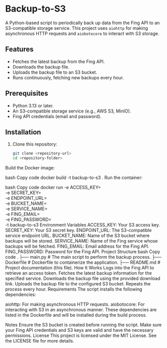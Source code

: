 # Backup-to-S3

A Python-based script to periodically back up data from the Fing API to an S3-compatible storage service. This project uses `aiohttp` for making asynchronous HTTP requests and `aiobotocore` to interact with S3 storage.

## Features

- Fetches the latest backup from the Fing API.
- Downloads the backup file.
- Uploads the backup file to an S3 bucket.
- Runs continuously, fetching new backups every hour.

## Prerequisites

- Python 3.13 or later.
- An S3-compatible storage service (e.g., AWS S3, MinIO).
- Fing API credentials (email and password).

## Installation

1. Clone this repository:
   ```bash
   git clone <repository-url>
   cd <repository-folder>


Build the Docker image:

bash
Copy code
docker build -t backup-to-s3 .
Run the container:

bash
Copy code
docker run -e ACCESS_KEY=<your-access-key> \
           -e SECRET_KEY=<your-secret-key> \
           -e ENDPOINT_URL=<s3-endpoint-url> \
           -e BUCKET_NAME=<bucket-name> \
           -e SERVICE_NAME=<service-name> \
           -e FING_EMAIL=<email> \
           -e FING_PASSWORD=<password> \
           -t backup-to-s3
Environment Variables
ACCESS_KEY: Your S3 access key.
SECRET_KEY: Your S3 secret key.
ENDPOINT_URL: The S3-compatible service endpoint URL.
BUCKET_NAME: Name of the S3 bucket where backups will be stored.
SERVICE_NAME: Name of the Fing service whose backups will be fetched.
FING_EMAIL: Email address for the Fing API.
FING_PASSWORD: Password for the Fing API.
Project Structure
bash
Copy code
.
├── main.py         # The main script to perform the backup process.
├── Dockerfile      # Dockerfile to containerize the application.
├── README.md       # Project documentation (this file).
How It Works
Logs into the Fing API to retrieve an access token.
Fetches the latest backup information for the specified service.
Downloads the backup file using the provided download link.
Uploads the backup file to the configured S3 bucket.
Repeats the process every hour.
Requirements
The script installs the following dependencies:

aiohttp: For making asynchronous HTTP requests.
aiobotocore: For interacting with S3 in an asynchronous manner.
These dependencies are listed in the Dockerfile and will be installed during the build process.

Notes
Ensure the S3 bucket is created before running the script.
Make sure your Fing API credentials and S3 keys are valid and have the necessary permissions.
License
This project is licensed under the MIT License. See the LICENSE file for more details.
